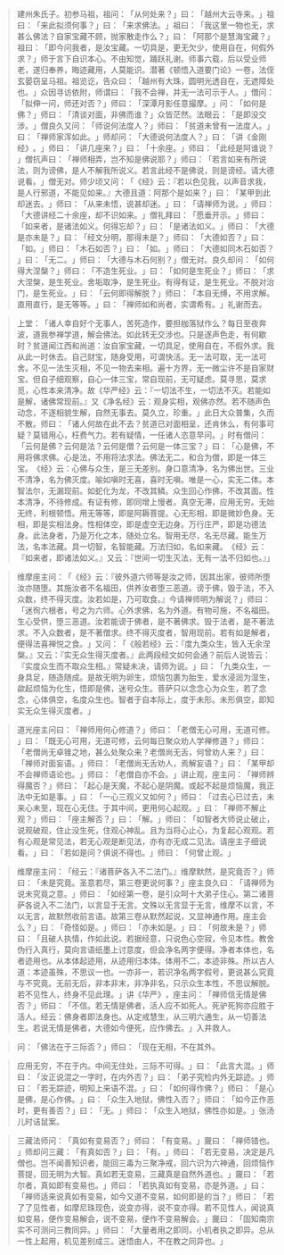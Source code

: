 > 建州朱氏子。初参马祖，祖问：​「从何处来？​」曰：​「越州大云寺来。​」祖曰：​「来此拟须何事？​」曰：​「来求佛法。​」祖曰：​「我这里一物也无，求甚么佛法？自家宝藏不顾，抛家散走作么？​」曰：​「阿那个是慧海宝藏？​」祖曰：​「即今问我者，是汝宝藏。一切具是，更无欠少，使用自在，何假外求？​」师于言下自识本心。不由知觉，踊跃礼谢。师事六载，后以受业师老，遂归奉养，晦迹藏用，人莫能识。潜著《顿悟入道要门论》一卷，法侄玄晏窃呈马祖。祖览讫，告众曰：​「越州有大珠，圆明光透自在，无遮障处也。​」众因寻访依附，师谓曰：​「我不会禅，并无一法可示于人。​」僧问：​「拟伸一问，师还对否？​」师曰：​「深潭月影任意撮摩。​」问：​「如何是佛？​」师曰：​「清谈对面，非佛而谁？​」众皆茫然。法眼云：​「是即没交涉。​」僧良久又问：​「师说何法度人？​」师曰：​「贫道未曾有一法度人。​」曰：​「禅师家浑如此。​」师却问：​「大德说何法度人？​」曰：​「讲《金刚经》​。​」师曰：​「讲几座来？​」曰：​「十余座。​」师曰：​「此经是阿谁说？​」僧抗声曰：​「禅师相弄，岂不知是佛说耶？​」师曰：​「若言如来有所说法，则为谤佛，是人不解我所说义。若言此经不是佛说，则是谤经。请大德说看。​」僧无对。师少顷又问：​「​《经》云：『若以色见我，以声音求我，是人行邪道，不能见如来。』大德且道：阿那个是如来？​」曰：​「某甲到此却迷去。​」师曰：​「从来未悟，说甚却迷。​」曰：​「请禅师为说。​」师曰：​「大德讲经二十余座，却不识如来。​」僧礼拜曰：​「愿垂开示。​」师曰：​「如来者，是诸法如义。何得忘却？​」曰：​「是诸法如义。​」师曰：​「大德是亦未是？​」曰：​「经文分明，那得未是？​」师曰：​「大德如否？​」曰：​「如。​」师曰：​「木石如否？​」曰：​「如。​」师曰：​「大德如同木石如否？​」曰：​「无二。​」师曰：​「大德与木石何别？​」僧无对。良久却问：​「如何得大涅槃？​」师曰：​「不造生死业。​」曰：​「如何是生死业？​」师曰：​「求大涅槃，是生死业。舍垢取净，是生死业。有得有证，是生死业。不脱对治门，是生死业。​」曰：​「云何即得解脱？​」师曰：​「本自无缚，不用求解。直用直行，是无等等。​」曰：​「禅师如和尚者，实谓希有。​」礼谢而去。

> 上堂：​「诸人幸自好个无事人，苦死造作，要担枷落狱作么？每日至夜奔波，道我参禅学道，解会佛法。如此转无交涉也。只是逐声色走，有何歇时？贫道闻江西和尚道：汝自家宝藏，一切具足，使用自在，不假外求。我从此一时休去。自己财宝，随身受用，可谓快活。无一法可取，无一法可舍。不见一法生灭相，不见一物去来相。遍十方界，无一微尘许不是自家财宝。但自子细观察，自心一体三宝，常自现前，无可疑虑。莫寻思，莫求觅，心性本来清净。故《华严经》云：『一切法不生，一切法不灭。若能如是解，诸佛常现前。』又《净名经》云：观身实相，观佛亦然。若不随声色动念，不逐相貌生解，自然无事去。莫久立，珍重。​」此日大众普集，久而不散。师曰：​「诸人何故在此不去？贫道已对面相呈，还肯休么，有何事可疑？莫错用心，枉费气力。若有疑情，一任诸人恣意早问。​」时有僧问：​「云何是佛？云何是法？云何是僧？云何是一体三宝？​」曰：​「心是佛，不用将佛求佛。心是法，不用将法求法。佛法无二，和合为僧，即是一体三宝。​《经》云：心佛与众生，是三无差别。身口意清净，名为佛出世。三业不清净，名为佛灭度。喻如嗔时无喜，喜时无嗔。唯是一心，实无二体。本智法尔，无漏现前。如蛇化为龙，不改其鳞。众生回心作佛，不改其面。性本清净，不待修成。有证有修，即同增上慢者。真空无滞，应用无穷。无始无终，利根顿悟。用无等等，即是阿耨菩提。心无形相，即是微妙色身。无相，即是实相法身。性相体空，即是虚空无边身。万行庄严，即是功德法身。此法身者，乃是万化之本，随处立名。智用无尽，名无尽藏。能生万法，名本法藏。具一切智，名智能藏。万法归如，名如来藏。​《经》云：『如来者，即诸法如义。』又云：『世间一切生灭法，无有一法不归如也。』」

> 维摩座主问：​「​《经》云：『彼外道六师等是汝之师，因其出家，彼师所堕汝亦随堕。其施汝者不名福田，供养汝者堕三恶道。谤于佛，毁于法，不入众数，终不得灭度。汝若如是，乃可取食。』今请禅师明为解说？​」师曰：​「迷徇六根者，号之为六师。心外求佛，名为外道。有物可施，不名福田。生心受供，堕三恶道。汝若能谤于佛者，是不著佛求。毁于法者，是不著法求。不入众数者，是不著僧求。终不得灭度者，智用现前。若有如是解者，便得法喜禅悦之食。​」又问：​「​《般若经》云：『度九类众生，皆入无余涅槃。』又云：『实无众生得灭度者。』此两段经文如何会通？前后人说皆云：『实度众生而不取众生相。』常疑未决，请师为说。​」曰：​「九类众生，一身具足，随造随成。是故无明为卵生，烦恼包裹为胎生，爱水浸润为湿生，歘起烦恼为化生，悟即是佛，迷号众生。菩萨只以念念心为众生，若了念念，心体俱空，名度众生也。智者于自本际上，度于未形。未形俱空，即知实无众生得灭度者。​」

> 道光座主问曰：​「禅师用何心修道？​」师曰：​「老僧无心可用，无道可修。​」曰：​「既无心可用，无道可修，云何每日聚众劝人学禅修道？​」师曰：​「老僧尚无卓锥之地，甚么处聚众来？老僧尚无舌，何曾劝人来？​」曰：​「禅师对面妄语。​」师曰：​「老僧尚无舌劝人，焉解妄语？​」曰：​「某甲却不会禅师语论也。​」师曰：​「老僧自亦不会。​」讲止观，座主问：​「禅师辨得魔否？​」师曰：​「起心是天魔，不起心是阴魔。或起不起是烦恼魔，我正法中无如是事。​」曰：​「一心三观义又如何？​」师曰：​「过去心已过去，未来心未至，现在心无住。于其中间，更用何心起观。​」曰：​「禅师不解止观？​」师曰：​「座主解否？​」曰：​「解。​」师曰：​「如智者大师说止破止，说观破观，住止没生死，住观心神乱。且为当将心止心，为复起心观观。若有心观是常见法，若无心观是断见法，亦有亦无成二见法。请座主子细说看。​」曰：​「若如是问？俱说不得也。​」师曰：​「何曾止观。​」

> 维摩座主问：​「经云：『诸菩萨各入不二法门。』维摩默然，是究竟否？​」师曰：​「未是究竟。圣意若尽，第三卷更说何事？​」座主良久曰：​「请禅师为说未究竟之意。​」师曰：​「如经第一卷，是引众呵十大弟子住心。第二诸菩萨各说入不二法门，以言显于无言。文殊以无言显于无言，维摩不以言，不以无言，故默然收前言语。故第三卷从默然起说，又显神通作用。座主会么？​」曰：​「奇怪如是。​」师曰：​「亦未如是。​」曰：​「何故未是？​」师曰：​「且破人执情，作如此说。若据经意，只说色心空寂，令见本性。教舍伪行入真行，莫向言语纸墨上讨意度，但会净名两字便得。净者本体也，名者迹用也。从本体起迹用，从迹用归本体。体用不二，本迹非殊。所以古人道：本迹虽殊，不思议一也。一亦非一，若识净名两字假号，更说甚么究竟与不究竟。无前无后，非本非末，非净非名，只示众生本性，不思议解脱。若不见性人，终身不见此理。​」讲《华严》​，座主问：​「禅师信无情是佛否？​」师曰：​「不信。若无情是佛者，活人应不如死人。死驴死狗亦应胜于活人。经云：佛身者即法身也。从定戒慧生，从三明六通生，从一切善法生。若说无情是佛者，大德如今便死，应作佛去。​」入井救人。

> 问：​「佛法在于三际否？​」师曰：​「现在无相，不在其外。

> 应用无穷，不在于内。中间无住处，三际不可得。​」曰：​「此言大混。​」师曰：​「汝正说混之一字时，在内外否？​」曰：​「弟子究检内外无踪迹。​」师曰：​「若无踪迹，明知上来语不混。​」曰：​「如何得作佛？​」师曰：​「是心是佛，是心作佛。​」曰：​「众生入地狱，佛性入否？​」师曰：​「如今正作恶时，更有善否？​」曰：​「无。​」师曰：​「众生入地狱，佛性亦如是。​」张汤儿时诘鼠案。

> 三藏法师问：​「真如有变易否？​」师曰：​「有变易。​」奯曰：​「禅师错也。​」师却问三藏：​「有真如否？​」曰：​「有。​」师曰：​「若无变易，决定是凡僧也。岂不闻善知识者，能回三毒为三聚净戒，回六识为六神通，回烦恼作菩提，回无明为大智。真如若无变易，三藏真是自然外道也。​」奯曰：​「若尔者，真如即有变易也。​」师曰：​「若执真如有变易，亦是外道。​」曰：​「禅师适来说真如有变易，如今又道不变易，如何即是的当？​」师曰：​「若了了见性者，如摩尼珠现色，说变亦得，说不变亦得。若不见性人，闻说真如变易，便作变易解会，说不变易，便作不变易解会。​」奯曰：​「固知南宗实不可测问三教同异。​」师曰：​「大量者用之即同，小机者执之即异。总从一性上起用，机见差别成三。迷悟由人，不在教之同异也。​」


